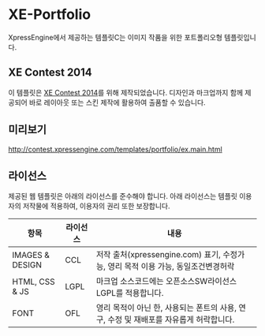 # XE-Portfolio
XpressEngine에서 제공하는 템플릿C는 이미지 작품을 위한 포트폴리오형 템플릿입니다.

## XE Contest 2014
이 템플릿은 [XE Contest 2014](http://contest.xpressengine.com)를 위해 제작되었습니다.
디자인과 마크업까지 함께 제공되어 바로 레이아웃 또는 스킨 제작에 활용하여 출품할 수 있습니다.

## 미리보기
http://contest.xpressengine.com/templates/portfolio/ex.main.html

## 라이선스
제공된 웹 템플릿은 아래의 라이선스를 준수해야 합니다.
아래 라이선스는 템플릿 이용자의 저작물에 적용하여, 이용자의 권리 또한 보장합니다.

| 항목 | 라이선스 | 내용 |
| ------------ | ------------ | ----- |
| IMAGES & DESIGN | CCL          | 저작 출처(xpressengine.com) 표기, 수정가능, 영리 목적 이용 가능, 동일조건변경허락   |
|  HTML, CSS & JS    | LGPL         | 마크업 소스코드에는 오픈소스SW라이선스 LGPL를 적용합니다.   |
| FONT            | OFL          | 영리 목적이 아닌 한, 사용되는 폰트의 사용, 연구, 수정 및 재배포를 자유롭게 허락합니다.   |
